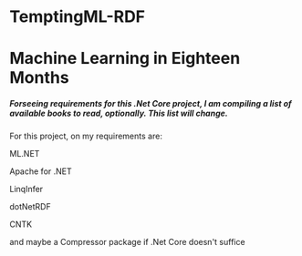 # TemptingML-RDF

# Machine Learning in Eighteen Months

##### Forseeing requirements for this .Net Core project, I am compiling a list of available books to read, optionally. This list will change.

For this project, on my requirements are:


ML.NET 


Apache for .NET


LinqInfer


dotNetRDF


CNTK


and maybe a Compressor package if .Net Core doesn't suffice

